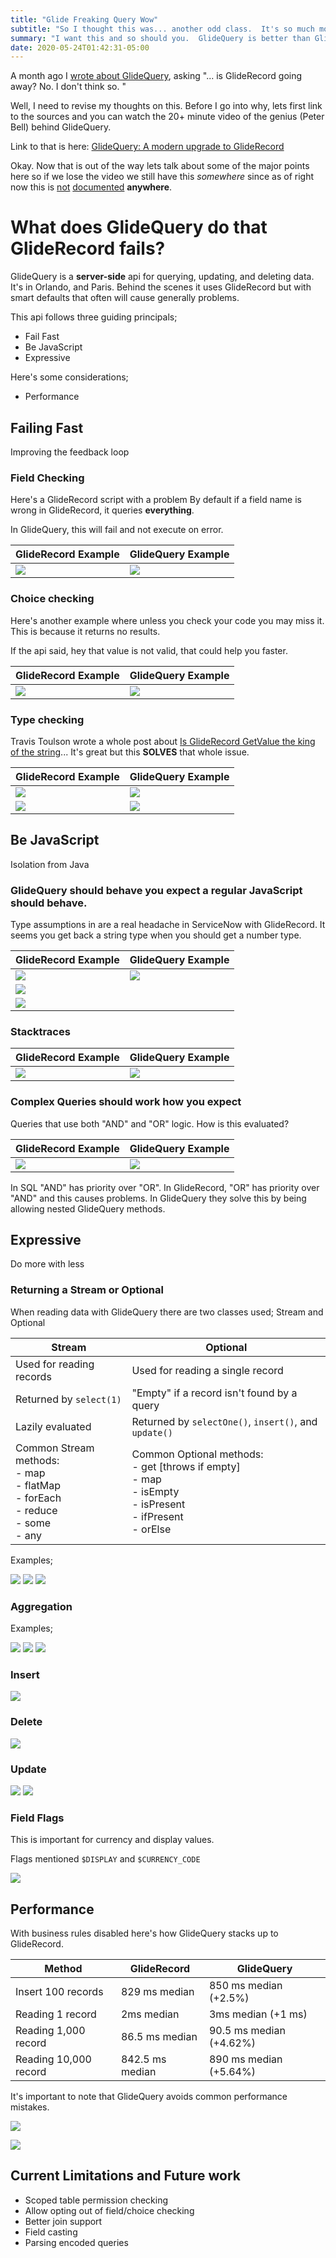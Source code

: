 ```yaml
---
title: "Glide Freaking Query Wow"
subtitle: "So I thought this was... another odd class.  It's so much more."
summary: "I want this and so should you.  GlideQuery is better than GlideRecord because it does safe and smart defaults"
date: 2020-05-24T01:42:31-05:00
---
```

A month ago I [wrote about GlideQuery](../2020-04-28-what-is-glidequery), asking "... is GlideRecord going away?  No.  I don't think so. "  

Well, I need to revise my thoughts on this.  Before I go into why, lets first link to the sources and you can watch the 20+ minute video of the genius (Peter Bell) behind GlideQuery.

Link to that is here: [GlideQuery: A modern upgrade to GlideRecord](https://events.servicenow.com/widget/servicenow/knowledge2020/myagenda/session/1581555110988001mNP1?sessionId=1581555110988001mNP1) <!--https://players.brightcove.net/5703385908001/zKNjJ2k2DM_default/index.html?videoId=ref:K20-CCB3052-->

Okay.  Now that is out of the way lets talk about some of the major points here so if we lose the video we still have this *somewhere* since as of right now this is [not](https://docs.servicenow.com/search?q=GlideQuery) [documented](https://developer.servicenow.com/dev.do#!/search/orlando/All/GlideQuery) **anywhere**.

# What does GlideQuery do that GlideRecord fails?

GlideQuery is a **server-side** api for querying, updating, and deleting data.  It's in Orlando, and Paris.  Behind the scenes it uses GlideRecord but with smart defaults that often will cause generally problems.

This api follows three guiding principals;
- Fail Fast
- Be JavaScript
- Expressive

Here's some considerations;
- Performance

## Failing Fast

Improving the feedback loop

### Field Checking

Here's a GlideRecord script with a problem
By default if a field name is wrong in GlideRecord, it queries **everything**. 

In GlideQuery, this will fail and not execute on error.

| GlideRecord Example | GlideQuery Example |
| --- | --- |
| [![](fieldCheckingGr.png)](fieldCheckingGr.png) | [![](fieldCheckingGq.png)](fieldCheckingGq.png) |

### Choice checking

Here's another example where unless you check your code you may miss it.  This is because it returns no results.

If the api said, hey that value is not valid, that could help you faster.

| GlideRecord Example | GlideQuery Example |
| --- | --- |
| [![](choiceCheckingGr.png)](choiceCheckingGr.png) | [![](choiceCheckingGq.png)](choiceCheckingGq.png) |

### Type checking

Travis Toulson wrote a whole post about [Is GlideRecord GetValue the king of the string](https://codecreative.io/blog/is-gliderecord-getvalue-the-king-of-the-string/)... It's great but this **SOLVES** that whole issue.


| GlideRecord Example | GlideQuery Example |
| --- | --- |
| [![](typeCheckingGr.png)](typeCheckingGr.png) | [![](typeCheckingGq.png)](typeCheckingGq.png) |
| [![](typeCheckingGrUpdate.png)](typeCheckingGrUpdate.png) | [![](typeCheckingGqUpdate.png)](typeCheckingGqUpdate.png) |

## Be JavaScript
Isolation from Java

### GlideQuery should behave you expect a regular JavaScript should behave.

Type assumptions in are a real headache in ServiceNow with GlideRecord.  It seems you get back a string type when you should get a number type.

| GlideRecord Example | GlideQuery Example |
| --- | --- |
| [![](beJavaScriptStringlyTyped.png)](beJavaScriptStringlyTyped.png) | [![](beJavaScriptStringlyTypedGq.png)](beJavaScriptStringlyTypedGq.png) |
| [![](beJavaScriptStringlyTyped2.png)](beJavaScriptStringlyTyped2.png) | |
| [![](beJavaScriptStringlyTyped3.png)](beJavaScriptStringlyTyped3.png) | |

### Stacktraces

| GlideRecord Example | GlideQuery Example |
| --- | --- |
| [![](stacktraceGr.png)](stacktraceGr.png) | [![](stacktraceGq.png)](stacktraceGq.png) |

### Complex Queries should work how you expect

Queries that use both "AND" and "OR" logic.  How is this evaluated?

| GlideRecord Example | GlideQuery Example |
| --- | --- |
| [![](complexQueriesGr.png)](complexQueriesGr.png) | [![](complexQueriesGq.png)](complexQueriesGq.png) |

In SQL "AND" has priority over "OR".  In GlideRecord, "OR" has priority over "AND" and this causes problems.  In GlideQuery they solve this by being allowing nested GlideQuery methods.

## Expressive

Do more with less

### Returning a Stream or Optional

When reading data with GlideQuery there are two classes used; Stream and Optional

| Stream | Optional |
| --- | --- |
| Used for reading records | Used for reading a single record |
| Returned by `select(1)` | "Empty" if a record isn't found by a query |
| Lazily evaluated | Returned by `selectOne()`, `insert()`, and `update()` |
| Common Stream methods:<br/>- map<br/>- flatMap<br/>- forEach<br/>- reduce<br/>- some<br/>- any |  Common Optional methods:<br/>- get \[throws if empty\]<br/>- map<br/>- isEmpty<br/>- isPresent<br/>- ifPresent<br/>- orElse |

Examples;

[![](mapOnStream.png)](mapOnStream.png)
[![](someOnStream.png)](someOnStream.png)
[![](everyOnStream.png)](everyOnStream.png)

### Aggregation

Examples; 

[![](aggregate1.png)](aggregate1.png)
[![](aggregate2.png)](aggregate2.png)
[![](aggregate3.png)](aggregate3.png)

### Insert

[![](insert.png)](insert.png)

### Delete

[![](delete.png)](delete.png)

### Update

[![](updateOne.png)](updateOne.png)
[![](updateMultiple.png)](updateMultiple.png)

### Field Flags

This is important for currency and display values.

Flags mentioned `$DISPLAY` and `$CURRENCY_CODE`

[![](flagsCurrency.png)](flagsCurrency.png)


## Performance

With business rules disabled here's how GlideQuery stacks up to GlideRecord.

| Method | GlideRecord | GlideQuery |
| --- | --- | --- |
| Insert 100 records | 829 ms median | 850 ms median (+2.5%) |
| Reading 1 record | 2ms median | 3ms median (+1 ms) |
| Reading 1,000 record | 86.5 ms median | 90.5 ms median (+4.62%) |
| Reading 10,000 record | 842.5 ms median | 890 ms median (+5.64%) |

It's important to note that GlideQuery avoids common performance mistakes.

[![](commonPerfMistakes.png)](commonPerfMistakes.png)

[![](commonPerfMistakes2.png)](commonPerfMistakes2.png)

## Current Limitations and Future work

- Scoped table permission checking
- Allow opting out of field/choice checking
- Better join support
- Field casting
- Parsing encoded queries
